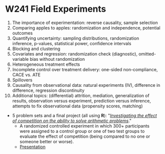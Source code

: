 # W241 Field Experiments

1. The importance of experimentation: reverse causality, sample selection
2. Comparing apples to apples: randomization and independence, potential outcomes
3. Quantifying uncertainty: sampling distributions, randomization inference, p-values, statistical power, confidence intervals
4. Blocking and clustering
5. Covariates and regression: randomization check (diagnostic), omitted-variable bias without randomization
6. Heterogeneous treatment effects
7. Incomplete control over treatment delivery: one-sided non-compliance, CACE vs. ATE
8. Spillovers
9. Causality from observational data: natural experiments (IV), difference in difference, regression discontinuity
10. Additional topics: (differential) attrition, mediation, generalization of results, observation versus experiment, prediction versus inference, attempts to fix observational data (propensity scores, matching)
+ 5 problem sets and a final project (all using **R**): "[*Investigating the effect of competition on the ability to solve arithmetic problems*](https://docs.google.com/viewer?url=https://github.com/juanjocarin/W241-Field-Experiments/raw/master/Final%20Project/FinalPaper_Soto-Neff-Carin-Tumuluri.pdf)."
    + A randomized controlled experiment in which 300+ participants were assigned to a control group or one of two test groups to evaluate the effect of competition (being compared to no one or someone better or worse).
    + [Presentation](https://docs.google.com/presentation/d/1CN9XqDRyDQaVjPz7LSdroSeaE96LYxqoAbCXw9WQfpw/edit?usp=sharing)
